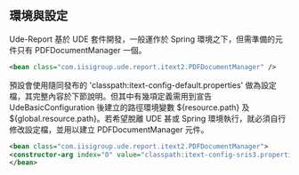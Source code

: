 ## 環境與設定

Ude-Report 基於 UDE 套件開發，一般運作於 Spring 環境之下，但需準備的元件只有 PDFDocumentManager 一個。

``` xml
<bean class="com.iisigroup.ude.report.itext2.PDFDocumentManager" />   
```

預設會使用隨同發布的 'classpath:itext-config-default.properties' 做為設定檔，其完整內容於下節說明。但其中有幾項定義需用到宣告 UdeBasicConfiguration 後建立的路徑環境變數 ${resource.path} 及 ${global.resource.path}。若希望脫離 UDE 甚或 Spring 環境執行，就必須自行修改設定檔，並用以建立 PDFDocumentManager 元件。

``` xml
<bean class="com.iisigroup.ude.report.itext2.PDFDocumentManager">
<constructor-arg index="0" value="classpath:itext-config-sris3.properties" />
</bean>
```